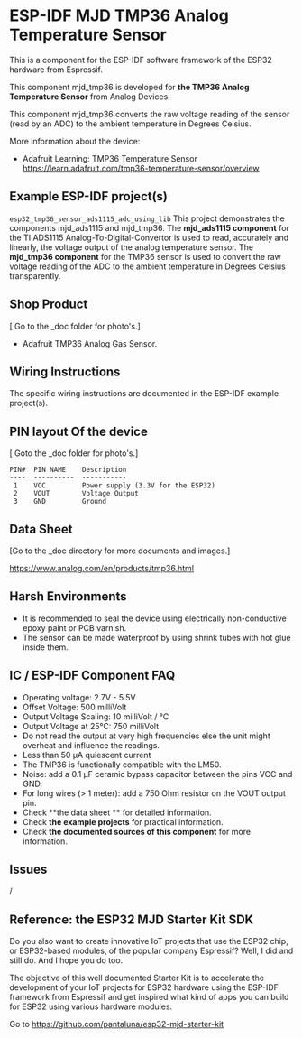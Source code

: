 # ESP-IDF MJD TMP36 Analog Temperature Sensor
This is a component for the ESP-IDF software framework of the ESP32 hardware from Espressif.

This component mjd_tmp36 is developed for **the TMP36 Analog Temperature Sensor** from Analog Devices.

This component mjd_tmp36 converts the raw voltage reading of the sensor (read by an ADC) to the ambient temperature in Degrees Celsius.

More information about the device:
- Adafruit Learning: TMP36 Temperature Sensor <https://learn.adafruit.com/tmp36-temperature-sensor/overview>



## Example ESP-IDF project(s)
```esp32_tmp36_sensor_ads1115_adc_using_lib``` This project demonstrates the components mjd_ads1115 and mjd_tmp36. The **mjd_ads1115 component** for the TI ADS1115 Analog-To-Digital-Convertor is used to read, accurately and linearly, the voltage output of the analog temperature sensor. The **mjd_tmp36 component** for the TMP36 sensor is used to convert the raw voltage reading of the ADC to the ambient temperature in Degrees Celsius transparently.



## Shop Product

[ Go to the _doc folder for photo's.]

- Adafruit TMP36 Analog Gas Sensor.



## Wiring Instructions

The specific wiring instructions are documented in the  ESP-IDF example project(s).



## PIN layout Of the device

[ Goto the _doc folder for photo's.]

```
PIN#  PIN NAME	  Description
----  ----------  -----------
 1    VCC         Power supply (3.3V for the ESP32)
 2    VOUT        Voltage Output
 3    GND         Ground
```



## Data Sheet

[Go to the _doc directory for more documents and images.]

<https://www.analog.com/en/products/tmp36.html>



## Harsh Environments

- It is recommended to seal the device using electrically non-conductive epoxy paint or PCB varnish.
- The sensor can be made waterproof by using shrink tubes with hot glue inside them.



## IC / ESP-IDF Component FAQ

- Operating voltage: 2.7V  - 5.5V
- Offset Voltage: 500 milliVolt
- Output Voltage Scaling: 10 milliVolt / °C
- Output Voltage at 25°C: 750 milliVolt
- Do not read the output at very high frequencies else the unit might overheat and influence the readings.
- Less than 50 µA quiescent current
- The TMP36 is functionally compatible with the LM50.
- Noise: add a 0.1 µF ceramic bypass capacitor between the pins VCC and GND.
- For long wires (> 1 meter): add a 750 Ohm resistor on the VOUT output pin.
- Check **the data sheet ** for detailed information.
- Check **the example projects** for practical information.
- Check **the documented sources of this component** for more information.



## Issues

/



## Reference: the ESP32 MJD Starter Kit SDK

Do you also want to create innovative IoT projects that use the ESP32 chip, or ESP32-based modules, of the popular company Espressif? Well, I did and still do. And I hope you do too.

The objective of this well documented Starter Kit is to accelerate the development of your IoT projects for ESP32 hardware using the ESP-IDF framework from Espressif and get inspired what kind of apps you can build for ESP32 using various hardware modules.

Go to https://github.com/pantaluna/esp32-mjd-starter-kit

